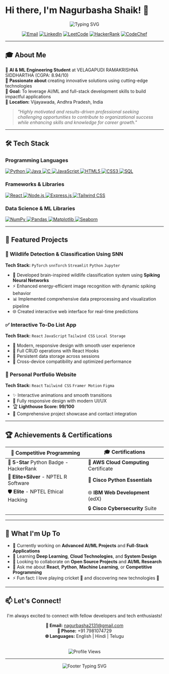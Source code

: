 # Hi there, I'm Nagurbasha Shaik! 👋

<div align="center">
  <img src="https://readme-typing-svg.herokuapp.com?font=Fira+Code&size=30&duration=3000&pause=1000&color=36BCF7&center=true&vCenter=true&width=600&lines=AI+%26+ML+Engineering+Student;Full+Stack+Developer;Problem+Solver;Tech+Enthusiast" alt="Typing SVG" />
</div>

<p align="center">
  <a href="mailto:nagurbasha2131@gmail.com"><img src="https://img.shields.io/badge/Email-D14836?style=for-the-badge&logo=gmail&logoColor=white" alt="Email" /></a>
  <a href="https://www.linkedin.com/in/nagurbasha-shaik-17804b25b/"><img src="https://img.shields.io/badge/LinkedIn-0077B5?style=for-the-badge&logo=linkedin&logoColor=white" alt="LinkedIn" /></a>
  <a href="https://leetcode.com/u/Nagurbasha2399/"><img src="https://img.shields.io/badge/LeetCode-FFA116?style=for-the-badge&logo=leetcode&logoColor=black" alt="LeetCode" /></a>
  <a href="https://www.hackerrank.com/profile/nagurbasha240321"><img src="https://img.shields.io/badge/HackerRank-2EC866?style=for-the-badge&logo=hackerrank&logoColor=white" alt="HackerRank" /></a>
  <a href="https://www.codechef.com/users/nagurbasha"><img src="https://img.shields.io/badge/CodeChef-5B4638?style=for-the-badge&logo=codechef&logoColor=white" alt="CodeChef" /></a>
</p>

---

## 🎓 About Me

🌟 **AI & ML Engineering Student** at VELAGAPUDI RAMAKRISHNA SIDDHARTHA (CGPA: 8.94/10)  
🚀 **Passionate about** creating innovative solutions using cutting-edge technologies  
🎯 **Goal:** To leverage AI/ML and full-stack development skills to build impactful applications  
📍 **Location:** Vijayawada, Andhra Pradesh, India  

> *"Highly motivated and results-driven professional seeking challenging opportunities to contribute to organizational success while enhancing skills and knowledge for career growth."*

---

## 🛠️ Tech Stack

### Programming Languages
<p align="left">
  <a href="https://www.python.org/" target="_blank">
    <img src="https://img.shields.io/badge/Python-3776AB?style=for-the-badge&logo=python&logoColor=white" alt="Python" />
  </a>
  <a href="https://www.w3schools.com/java/" target="_blank">
    <img src="https://img.shields.io/badge/Java-ED8B00?style=for-the-badge&logo=java&logoColor=white" alt="Java" />
  </a>
  <a href="https://www.w3schools.com/c/index.php" target="_blank">
    <img src="https://img.shields.io/badge/C-00599C?style=for-the-badge&logo=c&logoColor=white" alt="C" />
  </a>
  <a href="https://www.geeksforgeeks.org/javascript/javascript-tutorial/" target="_blank">
    <img src="https://img.shields.io/badge/JavaScript-F7DF1E?style=for-the-badge&logo=javascript&logoColor=black" alt="JavaScript" />
  </a>
  <a href="https://www.w3schools.com/html/" target="_blank">
    <img src="https://img.shields.io/badge/HTML5-E34F26?style=for-the-badge&logo=html5&logoColor=white" alt="HTML5" />
  </a>
  <a href="https://www.w3schools.com/css/" target="_blank">
    <img src="https://img.shields.io/badge/CSS3-1572B6?style=for-the-badge&logo=css3&logoColor=white" alt="CSS3" />
  </a>
  <a href="https://www.w3schools.com/sql/" target="_blank">
    <img src="https://img.shields.io/badge/SQL-4479A1?style=for-the-badge&logo=mysql&logoColor=white" alt="SQL" />
  </a>
</p>

### Frameworks & Libraries
<p align="left">
  <a href="https://react.dev/learn" target="_blank">
    <img src="https://img.shields.io/badge/React-20232A?style=for-the-badge&logo=react&logoColor=61DAFB" alt="React" />
  </a>
  <a href="https://nodejs.org/en" target="_blank">
    <img src="https://img.shields.io/badge/Node.js-43853D?style=for-the-badge&logo=node.js&logoColor=white" alt="Node.js" />
  </a>
  <a href="https://expressjs.com/" target="_blank">
    <img src="https://img.shields.io/badge/Express.js-404D59?style=for-the-badge" alt="Express.js" />
  </a>
  <a href="https://tailwindcss.com/docs/installation/using-vite" target="_blank">
    <img src="https://img.shields.io/badge/Tailwind_CSS-38B2AC?style=for-the-badge&logo=tailwind-css&logoColor=white" alt="Tailwind CSS" />
  </a>
</p>

### Data Science & ML Libraries
<p align="left">
  <a href="https://colab.research.google.com/drive/10sP00m4NvdkCdnf7HmkcrwPXavvICyir?usp=sharing" target="_blank">
    <img src="https://img.shields.io/badge/NumPy-013243?style=for-the-badge&logo=numpy&logoColor=white" alt="NumPy" />
  </a>
  <a href="https://colab.research.google.com/drive/1xf0Vp7GYnc3MIgDSHU75fQzCpKyzvY0p?usp=sharing" target="_blank">
    <img src="https://img.shields.io/badge/Pandas-150458?style=for-the-badge&logo=pandas&logoColor=white" alt="Pandas" />
  </a>
  <a href="https://colab.research.google.com/drive/12IZAgpWCJ3wKQZt4_5sx5aTSj2bg6kCa?usp=sharing" target="_blank">
    <img src="https://img.shields.io/badge/Matplotlib-11557C?style=for-the-badge&logo=matplotlib&logoColor=white" alt="Matplotlib" />
  </a>
  <a href="https://colab.research.google.com/drive/1dNXcdz9IAYD_TBNn0gKpWMMAb_FMFdR-?usp=sharing" target="_blank">
    <img src="https://img.shields.io/badge/Seaborn-3776AB?style=for-the-badge&logo=seaborn&logoColor=white" alt="Seaborn" />
  </a>
</p>

---

## 🚀 Featured Projects

### 🦎 Wildlife Detection & Classification Using SNN
**Tech Stack:** `PyTorch` `snnTorch` `Streamlit` `Python` `Jupyter`

- 🧠 Developed brain-inspired wildlife classification system using **Spiking Neural Networks**
- ⚡ Enhanced energy-efficient image recognition with dynamic spiking behavior
- 📊 Implemented comprehensive data preprocessing and visualization pipeline
- 🌐 Created interactive web interface for real-time predictions

### ✅ Interactive To-Do List App
**Tech Stack:** `React` `JavaScript` `Tailwind CSS` `Local Storage`

- 🎨 Modern, responsive design with smooth user experience
- 🔄 Full CRUD operations with React Hooks
- 💾 Persistent data storage across sessions
- 📱 Cross-device compatibility and optimized performance

### 🎨 Personal Portfolio Website
**Tech Stack:** `React` `Tailwind CSS` `Framer Motion` `Figma`

- ✨ Interactive animations and smooth transitions
- 📱 Fully responsive design with modern UI/UX
- 🏆 **Lighthouse Score: 99/100**
- 🎯 Comprehensive project showcase and contact integration

---

## 🏆 Achievements & Certifications

<div align="center">

| 🎯 **Competitive Programming** | 🎓 **Certifications** |
|---|---|
| 🌟 **5-Star** Python Badge - HackerRank | 🔶 **AWS Cloud Computing** Certificate |
| 🏅 **Elite+Silver** - NPTEL R Software | 🐍 **Cisco Python Essentials** |
| 🛡️ **Elite** - NPTEL Ethical Hacking | 🌐 **IBM Web Development** (edX) |
| | 🔒 **Cisco Cybersecurity** Suite |

</div>

---


## 🌟 What I'm Up To

- 🔭 Currently working on **Advanced AI/ML Projects** and **Full-Stack Applications**
- 🌱 Learning **Deep Learning**, **Cloud Technologies**, and **System Design**
- 👯 Looking to collaborate on **Open Source Projects** and **AI/ML Research**
- 💬 Ask me about **React**, **Python**, **Machine Learning**, or **Competitive Programming**
- ⚡ Fun fact: I love playing cricket 🏏 and discovering new technologies 🚀

---

## 📫 Let's Connect!

<div align="center">
  <p>I'm always excited to connect with fellow developers and tech enthusiasts!</p>
  
  **📧 Email:** nagurbasha2131@gmail.com  
  **📱 Phone:** +91 7981074729  
  **🌐 Languages:** English | Hindi | Telugu
  
  <br/>
  
  <img src="https://komarev.com/ghpvc/?username=nagurbasha&color=36BCF7&style=for-the-badge" alt="Profile Views" />
</div>

---

<div align="center">
  <img src="https://readme-typing-svg.herokuapp.com?font=Fira+Code&size=20&duration=3000&pause=1000&color=36BCF7&center=true&vCenter=true&width=600&lines=Thanks+for+visiting+my+profile!;Let's+build+something+amazing+together!;Happy+Coding!+%F0%9F%9A%80" alt="Footer Typing SVG" />
</div>
